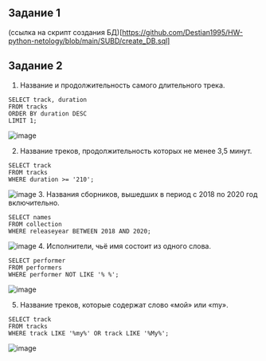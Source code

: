 ## Задание 1
(ссылка на скрипт создания БД)[https://github.com/Destian1995/HW-python-netology/blob/main/SUBD/create_DB.sql]

## Задание 2
1. Название и продолжительность самого длительного трека.
```
SELECT track, duration
FROM tracks
ORDER BY duration DESC
LIMIT 1;
```
![image](https://github.com/Destian1995/HW-python-netology/assets/106807250/ccefe2ee-716f-4f6d-9d41-c5734f029c6b)

2. Название треков, продолжительность которых не менее 3,5 минут.
```
SELECT track
FROM tracks
WHERE duration >= '210';
```
![image](https://github.com/Destian1995/HW-python-netology/assets/106807250/b219ec09-d0ae-4480-97a4-2841395c3692)
3. Названия сборников, вышедших в период с 2018 по 2020 год включительно.
```
SELECT names
FROM collection
WHERE releaseyear BETWEEN 2018 AND 2020;
```
![image](https://github.com/Destian1995/HW-python-netology/assets/106807250/b150b553-b019-40d3-a2a0-70b75fca3b14)
4. Исполнители, чьё имя состоит из одного слова.
```
SELECT performer
FROM performers
WHERE performer NOT LIKE '% %';
```
![image](https://github.com/Destian1995/HW-python-netology/assets/106807250/51fb69ac-f2d2-49fc-a391-458cb935ccc8)

5. Название треков, которые содержат слово «мой» или «my».
```
SELECT track
FROM tracks
WHERE track LIKE '%my%' OR track LIKE '%My%';
```
![image](https://github.com/Destian1995/HW-python-netology/assets/106807250/1df81e08-eb96-4029-9da2-cfc61d3df01f)
